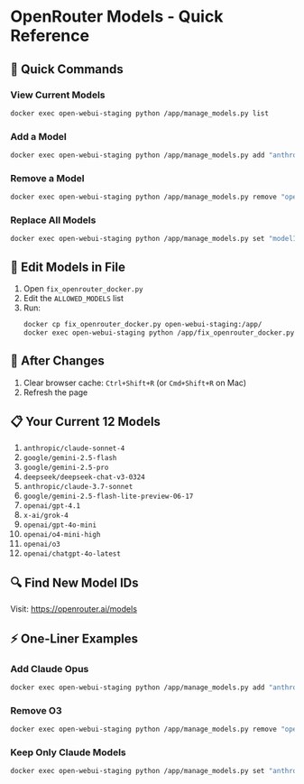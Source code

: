 # OpenRouter Models - Quick Reference

## 🚀 Quick Commands

### View Current Models
```bash
docker exec open-webui-staging python /app/manage_models.py list
```

### Add a Model
```bash
docker exec open-webui-staging python /app/manage_models.py add "anthropic/claude-3-opus"
```

### Remove a Model
```bash
docker exec open-webui-staging python /app/manage_models.py remove "openai/o3"
```

### Replace All Models
```bash
docker exec open-webui-staging python /app/manage_models.py set "model1" "model2" "model3"
```

## 📝 Edit Models in File

1. Open `fix_openrouter_docker.py`
2. Edit the `ALLOWED_MODELS` list
3. Run: 
   ```bash
   docker cp fix_openrouter_docker.py open-webui-staging:/app/
   docker exec open-webui-staging python /app/fix_openrouter_docker.py
   ```

## 🔄 After Changes

1. Clear browser cache: `Ctrl+Shift+R` (or `Cmd+Shift+R` on Mac)
2. Refresh the page

## 📋 Your Current 12 Models

1. `anthropic/claude-sonnet-4`
2. `google/gemini-2.5-flash`
3. `google/gemini-2.5-pro`
4. `deepseek/deepseek-chat-v3-0324`
5. `anthropic/claude-3.7-sonnet`
6. `google/gemini-2.5-flash-lite-preview-06-17`
7. `openai/gpt-4.1`
8. `x-ai/grok-4`
9. `openai/gpt-4o-mini`
10. `openai/o4-mini-high`
11. `openai/o3`
12. `openai/chatgpt-4o-latest`

## 🔍 Find New Model IDs

Visit: https://openrouter.ai/models

## ⚡ One-Liner Examples

### Add Claude Opus
```bash
docker exec open-webui-staging python /app/manage_models.py add "anthropic/claude-3-opus"
```

### Remove O3
```bash
docker exec open-webui-staging python /app/manage_models.py remove "openai/o3"
```

### Keep Only Claude Models
```bash
docker exec open-webui-staging python /app/manage_models.py set "anthropic/claude-sonnet-4" "anthropic/claude-3.7-sonnet"
```